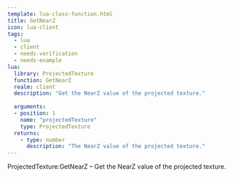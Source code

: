 ```yaml
---
template: lua-class-function.html
title: GetNearZ
icon: lua-client
tags:
  - lua
  - client
  - needs-verification
  - needs-example
lua:
  library: ProjectedTexture
  function: GetNearZ
  realm: client
  description: "Get the NearZ value of the projected texture."
  
  arguments:
  - position: 1
    name: "projectedTexture"
    type: ProjectedTexture
  returns:
    - type: number
      description: "The NearZ value of the projected texture."
---
```


<div class="lua__search__keywords">
ProjectedTexture:GetNearZ &#x2013; Get the NearZ value of the projected texture.
</div>
